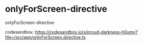 # onlyForScreen-directive
onlyForScreen-directive


codesandbox:
https://codesandbox.io/s/proud-darkness-h0umv?file=/src/app/onlyForScreen.directive.ts